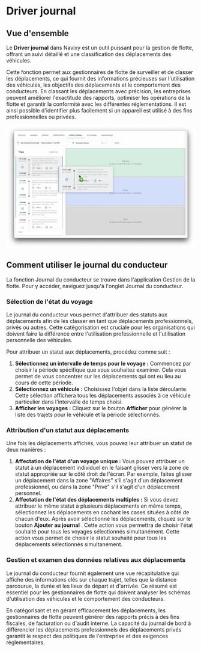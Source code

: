 # Driver journal

## Vue d'ensemble

Le **Driver journal** dans Navixy est un outil puissant pour la gestion de flotte, offrant un suivi détaillé et une classification des déplacements des véhicules.

Cette fonction permet aux gestionnaires de flotte de surveiller et de classer les déplacements, ce qui fournit des informations précieuses sur l'utilisation des véhicules, les objectifs des déplacements et le comportement des conducteurs. En classant les déplacements avec précision, les entreprises peuvent améliorer l'exactitude des rapports, optimiser les opérations de la flotte et garantir la conformité avec les différentes réglementations. Il est ainsi possible d'identifier plus facilement si un appareil est utilisé à des fins professionnelles ou privées.

![](../../guide-de-litilizateur/gestion-du-parc-automobile/attachments/image-20240814-181444.png)

## Comment utiliser le journal du conducteur

La fonction Journal du conducteur se trouve dans l'application Gestion de la flotte. Pour y accéder, naviguez jusqu'à l'onglet Journal du conducteur.

### Sélection de l'état du voyage

Le journal du conducteur vous permet d'attribuer des statuts aux déplacements afin de les classer en tant que déplacements professionnels, privés ou autres. Cette catégorisation est cruciale pour les organisations qui doivent faire la différence entre l'utilisation professionnelle et l'utilisation personnelle des véhicules.

Pour attribuer un statut aux déplacements, procédez comme suit :

1. **Sélectionnez un intervalle de temps pour le voyage :** Commencez par choisir la période spécifique que vous souhaitez examiner. Cela vous permet de vous concentrer sur les déplacements qui ont eu lieu au cours de cette période.
2. **Sélectionnez un véhicule :** Choisissez l'objet dans la liste déroulante. Cette sélection affichera tous les déplacements associés à ce véhicule particulier dans l'intervalle de temps choisi.
3. **Afficher les voyages :** Cliquez sur le bouton **Afficher** pour générer la liste des trajets pour le véhicule et la période sélectionnés.

### Attribution d'un statut aux déplacements

Une fois les déplacements affichés, vous pouvez leur attribuer un statut de deux manières :

1. **Affectation de l'état d'un voyage unique :** Vous pouvez attribuer un statut à un déplacement individuel en le faisant glisser vers la zone de statut appropriée sur le côté droit de l'écran. Par exemple, faites glisser un déplacement dans la zone "Affaires" s'il s'agit d'un déplacement professionnel, ou dans la zone "Privé" s'il s'agit d'un déplacement personnel.
2. **Affectation de l'état des déplacements multiples :** Si vous devez attribuer le même statut à plusieurs déplacements en même temps, sélectionnez les déplacements en cochant les cases situées à côté de chacun d'eux. Après avoir sélectionné les déplacements, cliquez sur le bouton **Ajouter au journal** . Cette action vous permettra de choisir l'état souhaité pour tous les voyages sélectionnés simultanément. Cette action vous permet de choisir le statut souhaité pour tous les déplacements sélectionnés simultanément.

### Gestion et examen des données relatives aux déplacements

Le journal du conducteur fournit également une vue récapitulative qui affiche des informations clés sur chaque trajet, telles que la distance parcourue, la durée et les lieux de départ et d'arrivée. Ce résumé est essentiel pour les gestionnaires de flotte qui doivent analyser les schémas d'utilisation des véhicules et le comportement des conducteurs.

En catégorisant et en gérant efficacement les déplacements, les gestionnaires de flotte peuvent générer des rapports précis à des fins fiscales, de facturation ou d'audit interne. La capacité du journal de bord à différencier les déplacements professionnels des déplacements privés garantit le respect des politiques de l'entreprise et des exigences réglementaires.
